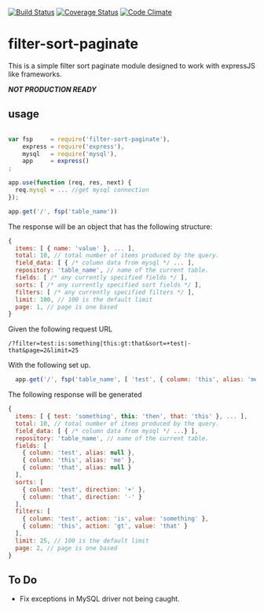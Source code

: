 [![Build Status](https://travis-ci.org/scull7/filter-sort-paginate.svg?branch=master)](https://travis-ci.org/scull7/filter-sort-paginate)
[![Coverage Status](https://img.shields.io/coveralls/scull7/filter-sort-paginate.svg)](https://coveralls.io/r/scull7/filter-sort-paginate)
[![Code Climate](https://codeclimate.com/github/scull7/filter-sort-paginate/badges/gpa.svg)](https://codeclimate.com/github/scull7/filter-sort-paginate)

filter-sort-paginate
====================

This is a simple filter sort paginate module designed to work 
with expressJS like frameworks.

***NOT PRODUCTION READY***

usage
-----

```javascript

var fsp     = require('filter-sort-paginate'),
    express = require('express'),
    mysql   = require('mysql'),
    app     = express()
;

app.use(function (req, res, next) {
  req.mysql = ... //get mysql connection
});

app.get('/', fsp('table_name'))

```

The response will be an object that has the following structure:

```javascript
{
  items: [ { name: 'value' }, ... ],
  total: 10, // total number of items produced by the query.
  field_data: [ { /* column data from mysql */ ... ],
  repository: 'table_name', // name of the current table.
  fields: [ /* any currently specified fields */ ],
  sorts: [ /* any currently specified sort fields */ ],
  filters: [ /* any currently specified filters */ ],
  limit: 100, // 100 is the default limit
  page: 1, // page is one based
}
```

Given the following request URL

`/?filter=test:is:something|this:gt:that&sort=+test|-that&page=2&limit=25`

With the following set up.

```javascript
  app.get('/', fsp('table_name', [ 'test', { column: 'this', alias: 'me' }, 'that' ]));
```

The following response will be generated

```javascript
{
  items: [ { test: 'something', this: 'then', that: 'this' }, ... ],
  total: 10, // total number of items produced by the query.
  field_data: [ { /* column data from mysql */ ...} ],
  repository: 'table_name', // name of the current table.
  fields: [
    { column: 'test', alias: null },
    { column: 'this', alias: 'me' },
    { column: 'that', alias: null }
  ],
  sorts: [
    { column: 'test', direction: '+' },
    { column: 'that', direction: '-' }
  ],
  filters: [
    { column: 'test', action: 'is', value: 'something' },
    { column: 'this', action: 'gt', value: 'that' }
  ],
  limit: 25, // 100 is the default limit
  page: 2, // page is one based
}
```

To Do
-----

* Fix exceptions in MySQL driver not being caught.
